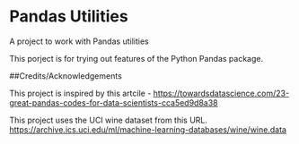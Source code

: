 # Pandas Utilities
A project to work with Pandas utilities

This porject is for trying out features of the Python Pandas package.


##Credits/Acknowledgements

This project is inspired by this artcile - https://towardsdatascience.com/23-great-pandas-codes-for-data-scientists-cca5ed9d8a38

This project uses the UCI wine dataset from this URL. https://archive.ics.uci.edu/ml/machine-learning-databases/wine/wine.data

